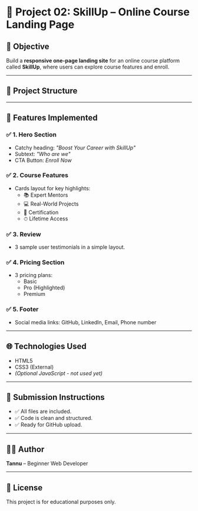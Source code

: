 # 🌟 Project 02: SkillUp – Online Course Landing Page

## 📘 Objective
Build a **responsive one-page landing site** for an online course platform called **SkillUp**, where users can explore course features and enroll.

---

## 📁 Project Structure
---

## 🎯 Features Implemented

### ✅ 1. Hero Section
- Catchy heading: *"Boost Your Career with SkillUp"*
- Subtext: *"Who are we"*
- CTA Button: *Enroll Now*

### ✅ 2. Course Features
- Cards layout for key highlights:
  - 📚 Expert Mentors
  - 💻 Real-World Projects
  - 📜 Certification
  - ⏱ Lifetime Access

### ✅ 3. Review
- 3 sample user testimonials in a simple layout.

### ✅ 4. Pricing Section
- 3 pricing plans:
  - Basic
  - Pro (Highlighted)
  - Premium

### ✅ 5. Footer
- Social media links: GitHub, LinkedIn, Email, Phone number

---

## 🌐 Technologies Used
- HTML5
- CSS3 (External)
- *(Optional JavaScript - not used yet)*

---

## 📅 Submission Instructions
- ✅ All files are included.
- ✅ Code is clean and structured.
- ✅ Ready for GitHub upload.

---

## 🧑‍💻 Author
**Tannu** – Beginner Web Developer  

---

## 📃 License
This project is for educational purposes only.
